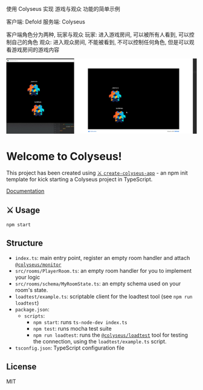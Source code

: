 使用 Colyseus 实现 游戏与观众 功能的简单示例

客户端: Defold
服务端: Colyseus

客户端角色分为两种, 玩家与观众
玩家: 进入游戏房间, 可以被所有人看到, 可以控制自己的角色
观众: 进入观众房间, 不能被看到, 不可以控制任何角色, 但是可以观看游戏房间的游戏内容

![](audiences.gif)

# Welcome to Colyseus!

This project has been created using [⚔️ `create-colyseus-app`](https://github.com/colyseus/create-colyseus-app/) - an npm init template for kick starting a Colyseus project in TypeScript.

[Documentation](http://docs.colyseus.io/)

## :crossed_swords: Usage

```
npm start
```

## Structure

- `index.ts`: main entry point, register an empty room handler and attach [`@colyseus/monitor`](https://github.com/colyseus/colyseus-monitor)
- `src/rooms/PlayerRoom.ts`: an empty room handler for you to implement your logic
- `src/rooms/schema/MyRoomState.ts`: an empty schema used on your room's state.
- `loadtest/example.ts`: scriptable client for the loadtest tool (see `npm run loadtest`)
- `package.json`:
    - `scripts`:
        - `npm start`: runs `ts-node-dev index.ts`
        - `npm test`: runs mocha test suite
        - `npm run loadtest`: runs the [`@colyseus/loadtest`](https://github.com/colyseus/colyseus-loadtest/) tool for testing the connection, using the `loadtest/example.ts` script.
- `tsconfig.json`: TypeScript configuration file


## License

MIT
